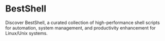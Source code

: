 # BestShell
Discover BestShell, a curated collection of high-performance shell scripts for automation, system management, and productivity enhancement for Linux/Unix systems.
